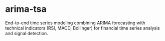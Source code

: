 # arima-tsa
End-to-end time series modeling combining ARIMA forecasting with technical indicators (RSI, MACD, Bollinger) for financial time series analysis and signal detection.
